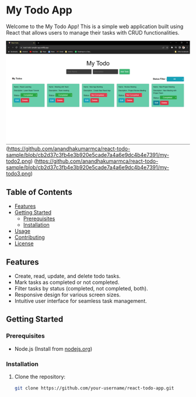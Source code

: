# My Todo App

Welcome to the My Todo App! This is a simple web application built using React that allows users to manage their tasks with CRUD functionalities.

![My Todo App Screenshot](https://github.com/anandhakumarmca/react-todo-sample/blob/cb2d37c3fb4e3b920e5cade7a4a6e9dc4b4e7391/my-todo1.png)
(https://github.com/anandhakumarmca/react-todo-sample/blob/cb2d37c3fb4e3b920e5cade7a4a6e9dc4b4e7391/my-todo2.png)
(https://github.com/anandhakumarmca/react-todo-sample/blob/cb2d37c3fb4e3b920e5cade7a4a6e9dc4b4e7391/my-todo3.png)

## Table of Contents

- [Features](#features)
- [Getting Started](#getting-started)
  - [Prerequisites](#prerequisites)
  - [Installation](#installation)
- [Usage](#usage)
- [Contributing](#contributing)
- [License](#license)

## Features

- Create, read, update, and delete todo tasks.
- Mark tasks as completed or not completed.
- Filter tasks by status (completed, not completed, both).
- Responsive design for various screen sizes.
- Intuitive user interface for seamless task management.

## Getting Started

### Prerequisites

- Node.js (Install from [nodejs.org](https://nodejs.org/))

### Installation

1. Clone the repository:

   ```sh
   git clone https://github.com/your-username/react-todo-app.git
